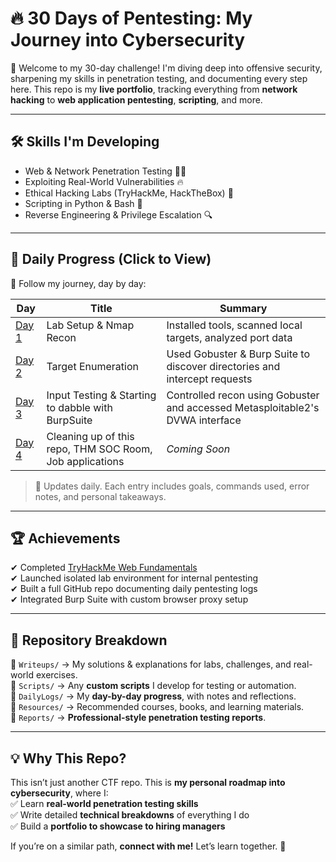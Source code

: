 # 🔥 30 Days of Pentesting: My Journey into Cybersecurity

🚀 Welcome to my 30-day challenge! I'm diving deep into offensive security, sharpening my skills in penetration testing, and documenting every step here. This repo is my **live portfolio**, tracking everything from **network hacking** to **web application pentesting**, **scripting**, and more.

---

## 🛠 Skills I'm Developing

- Web & Network Penetration Testing 🕵️‍♂️
- Exploiting Real-World Vulnerabilities 🔥
- Ethical Hacking Labs (TryHackMe, HackTheBox) 🎯
- Scripting in Python & Bash 🐍
- Reverse Engineering & Privilege Escalation 🔍

---

## 📅 Daily Progress (Click to View)

📖 Follow my journey, day by day:

| Day                                            | Title                                                    | Summary                                                                       |
| ---------------------------------------------- | -------------------------------------------------------- | ----------------------------------------------------------------------------- |
| [Day 1](DailyLogs/01-the-groundwork.md)        | Lab Setup & Nmap Recon                                   | Installed tools, scanned local targets, analyzed port data                    |
| [Day 2](DailyLogs/02-target-enumeration.md)    | Target Enumeration                                       | Used Gobuster & Burp Suite to discover directories and intercept requests     |
| [Day 3](DailyLogs/03-input-testing.md)         | Input Testing & Starting to dabble with BurpSuite        | Controlled recon using Gobuster and accessed Metasploitable2's DVWA interface |
| [Day 4](DailyLogs/04-burp-repeater-and-THM.md) | Cleaning up of this repo, THM SOC Room, Job applications | _Coming Soon_                                                                 |

> 🔄 Updates daily. Each entry includes goals, commands used, error notes, and personal takeaways.

---

## 🏆 Achievements

✔ Completed [TryHackMe Web Fundamentals](https://tryhackme.com/room/webfundamentals)  
✔ Launched isolated lab environment for internal pentesting  
✔ Built a full GitHub repo documenting daily pentesting logs  
✔ Integrated Burp Suite with custom browser proxy setup

---

## 📂 Repository Breakdown

🔹 `Writeups/` → My solutions & explanations for labs, challenges, and real-world exercises.  
🔹 `Scripts/` → Any **custom scripts** I develop for testing or automation.  
🔹 `DailyLogs/` → My **day-by-day progress**, with notes and reflections.  
🔹 `Resources/` → Recommended courses, books, and learning materials.  
🔹 `Reports/` → **Professional-style penetration testing reports**.

---

## 💡 Why This Repo?

This isn’t just another CTF repo. This is **my personal roadmap into cybersecurity**, where I:  
✅ Learn **real-world penetration testing skills**  
✅ Write detailed **technical breakdowns** of everything I do  
✅ Build a **portfolio to showcase to hiring managers**

If you’re on a similar path, **connect with me!** Let’s learn together. 🚀
